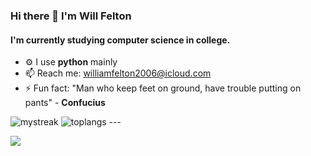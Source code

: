 ### Hi there 👋 I'm Will Felton

#### I'm currently studying computer science in college.

- ⚙️ I use **python** mainly
- 📫 Reach me: williamfelton2006@icloud.com
- ⚡️ Fun fact: "Man who keep feet on ground, have trouble putting on pants" - **Confucius**

<img src="https://github-readme-streak-stats.herokuapp.com/?user=ChadBroskiiii&theme=tokyonight" alt="mystreak"/>
<img src="https://github-readme-stats.vercel.app/api/top-langs/?username=ChadBroskiiii&layout=compact&theme=tokyonight" alt="toplangs"/>
---


<p align="left>
    <a href="https://www.google.xom">
        <img src="https://img.shields.io/badge/python-3670A0?style=for-the-badge&logo=python&logoColor=ffdd54"/> 
    </a>
                                                                                                                                            
</p>
